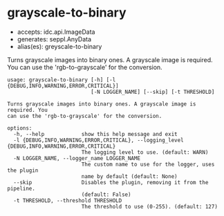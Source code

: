 # grayscale-to-binary

* accepts: idc.api.ImageData
* generates: seppl.AnyData
* alias(es): greyscale-to-binary

Turns grayscale images into binary ones. A grayscale image is required. You can use the 'rgb-to-grayscale' for the conversion.

```
usage: grayscale-to-binary [-h] [-l {DEBUG,INFO,WARNING,ERROR,CRITICAL}]
                           [-N LOGGER_NAME] [--skip] [-t THRESHOLD]

Turns grayscale images into binary ones. A grayscale image is required. You
can use the 'rgb-to-grayscale' for the conversion.

options:
  -h, --help            show this help message and exit
  -l {DEBUG,INFO,WARNING,ERROR,CRITICAL}, --logging_level {DEBUG,INFO,WARNING,ERROR,CRITICAL}
                        The logging level to use. (default: WARN)
  -N LOGGER_NAME, --logger_name LOGGER_NAME
                        The custom name to use for the logger, uses the plugin
                        name by default (default: None)
  --skip                Disables the plugin, removing it from the pipeline.
                        (default: False)
  -t THRESHOLD, --threshold THRESHOLD
                        The threshold to use (0-255). (default: 127)
```
